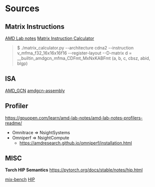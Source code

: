 # Sources

## Matrix Instructions
[AMD Lab notes](https://gpuopen.com/learn/amd-lab-notes/amd-lab-notes-matrix-cores-readme/)
[Matrix Instruction Calculator](https://github.com/RadeonOpenCompute/amd_matrix_instruction_calculator)
> $ ./matrix_calculator.py --architecture cdna2 --instruction v_mfma_f32_16x16x16f16 --register-layout --D-matrix
> d = __builtin_amdgcn_mfma_CDFmt_MxNxKABFmt (a, b, c, cbsz, abid, blgp)

## ISA
[AMD_GCN](https://gpuopen.com/wp-content/uploads/2016/08/AMD_GCN3_Instruction_Set_Architecture_rev1.1.pdf)
[amdgcn-assembly](https://gpuopen.com/learn/amdgcn-assembly/)


## Profiler
https://gpuopen.com/learn/amd-lab-notes/amd-lab-notes-profilers-readme/

- Omnitrace => NsightSystems
- Omniperf => NsightCompute
  - https://amdresearch.github.io/omniperf/installation.html
  

## MISC
**Torch HIP Semantics**
https://pytorch.org/docs/stable/notes/hip.html

[mix-bench](https://github.com/ekondis/mixbench)
[HIP](https://github.com/ROCm-Developer-Tools/HIP)
